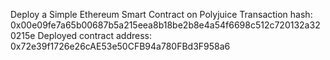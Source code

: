 Deploy a Simple Ethereum Smart Contract on Polyjuice
Transaction hash: 0x00e09fe7a65b00687b5a215eea8b18be2b8e4a54f6698c512c720132a320215e
Deployed contract address: 0x72e39f1726e26cAE53e50CFB94a780FBd3F958a6
